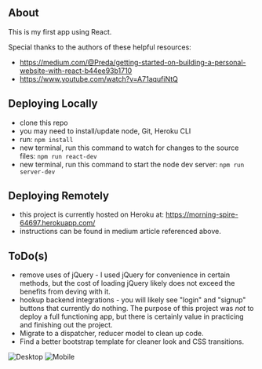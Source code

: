 About
-----------------------------------
This is my first app using React.

Special thanks to the authors of these helpful resources:
  * https://medium.com/@Preda/getting-started-on-building-a-personal-website-with-react-b44ee93b1710
  * https://www.youtube.com/watch?v=A71aqufiNtQ


Deploying Locally
-----------------------------------
- clone this repo
- you may need to install/update node, Git, Heroku CLI
- run: ```npm install```
- new terminal, run this command to watch for changes to the source files: ```npm run react-dev```
- new terminal, run this command to start the node dev server: ```npm run server-dev```

Deploying Remotely
-----------------------------------
- this project is currently hosted on Heroku at: https://morning-spire-64697.herokuapp.com/
- instructions can be found in medium article referenced above.

ToDo(s)
-----------------------------------
- remove uses of jQuery - I used jQuery for convenience in certain methods, but the cost of loading jQuery likely does not exceed the benefits from deving with it.
- hookup backend integrations - you will likely see "login" and "signup" buttons that currently do nothing. The purpose of this project was *not* to deploy a full functioning app, but there is certainly value in practicing and finishing out the project.
- Migrate to a dispatcher, reducer model to clean up code.
- Find a better bootstrap template for cleaner look and CSS transitions.

![Desktop]("https://raw.githubusercontent.com/addy5/learn-react/master/desktop.png")
![Mobile]("https://raw.githubusercontent.com/addy5/learn-react/master/mobile.png")
